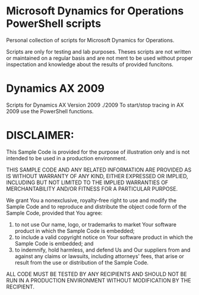 ﻿# Microsoft Dynamics for Operations PowerShell scripts
Personal collection of scripts for Microsoft Dynamics for Operations.

Scripts are only for testing and lab purposes.
Theses scripts are not written or maintained on a regular basis and are not ment to be used without proper inspectation and knowledge about the results of provided funcitons.

# Dynamics AX 2009
Scripts for Dynamics AX Version 2009
./2009 
To start/stop tracing in AX 2009 use the PowerShell functions.

# DISCLAIMER:

This Sample Code is provided for the purpose of illustration only and is not intended to be used in a production environment.

THIS SAMPLE CODE AND ANY RELATED INFORMATION ARE PROVIDED AS IS
WITHOUT WARRANTY OF ANY KIND, EITHER EXPRESSED OR IMPLIED, INCLUDING BUT NOT LIMITED
TO THE IMPLIED WARRANTIES OF MERCHANTABILITY AND/OR FITNESS FOR A PARTICULAR PURPOSE.

We grant You a nonexclusive, royalty-free right to use and modify the Sample Code
and to reproduce and distribute the object code form of the Sample Code, provided
that You agree:
1. 	to not use Our name, logo, or trademarks to market Your software
        product in which the Sample Code is embedded; 
2. 	to include a valid copyright notice on Your software product in which 
        the Sample Code is embedded; and 
3.	to indemnify, hold harmless, and defend Us and Our suppliers from and 
        against any claims or lawsuits, including attorneys' fees, that arise 
        or result from the use or distribution of the Sample Code.



ALL CODE MUST BE TESTED BY ANY RECIPIENTS AND SHOULD NOT BE RUN IN A PRODUCTION ENVIRONMENT WITHOUT MODIFICATION BY THE RECIPIENT.
